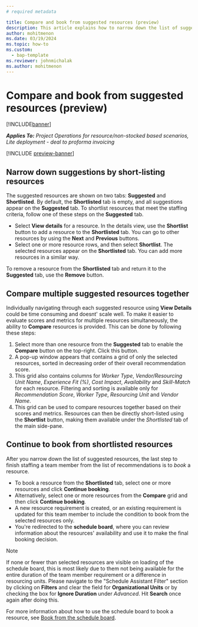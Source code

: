 ```yaml
---
# required metadata

title: Compare and book from suggested resources (preview)
description: This article explains how to narrow down the list of suggested resources and book one of them as a team member.
author: mohitmenon
ms.date: 03/19/2024
ms.topic: how-to
ms.custom: 
  - bap-template
ms.reviewer: johnmichalak
ms.author: mohitmenon
---
```


# Compare and book from suggested resources (preview)

[!INCLUDE[banner](../includes/banner.md)]

_**Applies To:** Project Operations for resource/non-stocked based scenarios, Lite deployment - deal to proforma invoicing_

[!INCLUDE [preview-banner](../includes/preview-banner.md)]

## Narrow down suggestions by short-listing resources

The suggested resources are shown on two tabs: **Suggested** and **Shortlisted**. By default, the **Shortlisted** tab is empty, and all suggestions appear on the **Suggested** tab. To shortlist resources that meet the staffing criteria, follow one of these steps on the **Suggested** tab.

- Select **View details** for a resource. In the details view, use the **Shortlist** button to add a resource to the **Shortlisted** tab. You can go to other resources by using the **Next** and **Previous** buttons.
- Select one or more resource rows, and then select **Shortlist**. The selected resources appear on the **Shortlisted** tab. You can add more resources in a similar way.

To remove a resource from the **Shortlisted** tab and return it to the **Suggested** tab, use the **Remove** button.


## Compare multiple suggested resources together

Individually navigating through each suggested resource using **View Details** could be time consuming and doesnt' scale well. To make it easier to evaluate scores and metrics for multiple resources simultaneously, the ability to **Compare** resources is provided. This can be done by following these steps:

1. Select more than one resource from the **Suggested** tab to enable the **Compare** button on the top-right. Click this button.
2. A pop-up window appears that contains a grid of only the selected resources, sorted in decreasing order of their overall recommendation score.
3. This grid also contains columns for _Worker Type_, _Vendor/Resourcing Unit Name_, _Experience Fit (%)_, _Cost Impact_, _Availability_ and _Skill-Match_ for each resource. Filtering and sorting is available only for _Recommendation Score_, _Worker Type_, _Resourcing Unit_ and _Vendor Name_.
4. This grid can be used to compare resources together based on their scores and metrics. Resources can then be directly short-listed using the **Shortlist** button, making them available under the _Shortlisted_ tab of the main side-pane.

## Continue to book from shortlisted resources

After you narrow down the list of suggested resources, the last step to finish staffing a team member from the list of recommendations is to *book* a resource.

- To book a resource from the **Shortlisted** tab, select one or more resources and click **Continue booking**.
- Alternatively, select one or more resources from the **Compare** grid and then click **Continue booking**.
- A new resource requirement is created, or an existing requirement is updated for this team member to include the condition to book from the selected resources only.
- You're redirected to the **schedule board**, where you can review information about the resources' availability and use it to make the final booking decision.

> [!NOTE]
> If none or fewer than selected resources are visible on loading of the schedule board, this is most likely due to them not being available for the entire duration of the team member requirement or a difference in resourcing units.
> Please navigate to the "Schedule Assistant Filter" section by clicking on **Filters** and clear the field for **Organizational Units** or by checking the box for **Ignore Duration** under _Advanced_. Hit **Search** once again after doing this.

For more information about how to use the schedule board to book a resource, see [Book from the schedule board](/dynamics365/project-operations/resource-management/book-project#book-from-the-schedule-board).


